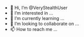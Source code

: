 - 👋 Hi, I’m @VeryStealthUser
- 👀 I’m interested in ...
- 🌱 I’m currently learning ...
- 💞️ I’m looking to collaborate on ...
- 📫 How to reach me ...

<!---
VeryStealthUser/VeryStealthUser is a ✨ special ✨ repository because its `README.md` (this file) appears on your GitHub profile.
You can click the Preview link to take a look at your changes.
--->
